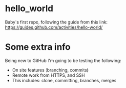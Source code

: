 hello_world
===========

Baby's first repo, following the guide from this link:  https://guides.github.com/activities/hello-world/

Some extra info
===
Being new to GitHub I'm going to be testing the following:
- On site features (branching, commits)
- Remote work from HTTPS, and SSH
-   This includes:  clone, committing, branches, merges
